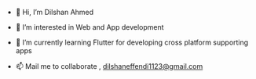 - 👋 Hi, I’m Dilshan Ahmed
- 👀 I’m interested in Web and App development
- 🌱 I’m currently learning Flutter for developing cross platform supporting apps

- 📫 Mail me to collaborate , dilshaneffendi1123@gmail.com

<!---
dilshan-ah/dilshan-ah is a ✨ special ✨ repository because its `README.md` (this file) appears on your GitHub profile.
You can click the Preview link to take a look at your changes.
--->
